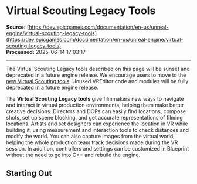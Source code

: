 # Virtual Scouting Legacy Tools

**Source:** [https://dev.epicgames.com/documentation/en-us/unreal-engine/virtual-scouting-legacy-tools](https://dev.epicgames.com/documentation/en-us/unreal-engine/virtual-scouting-legacy-tools)  
**Processed:** 2025-06-14 17:03:17

---

The Virtual Scouting Legacy tools described on this page will be sunset and deprecated in a future engine release. We encourage users to move to the [new Virtual Scouting tools](/documentation/en-us/unreal-engine/virtual-scouting-in-unreal-engine). Unused VREditor code and modules will be fully deprecated in a future engine release.

The **Virtual Scouting Legacy tools** give filmmakers new ways to navigate and interact in virtual production environments, helping them make better creative decisions. Directors and DOPs can easily find locations, compose shots, set up scene blocking, and get accurate representations of filming locations. Artists and set designers can experience the location in VR while building it, using measurement and interaction tools to check distances and modify the world. You can also capture images from the virtual world, helping the whole production team track decisions made during the VR session. In addition, controllers and settings can be customized in Blueprint without the need to go into C++ and rebuild the engine.

## Starting Out